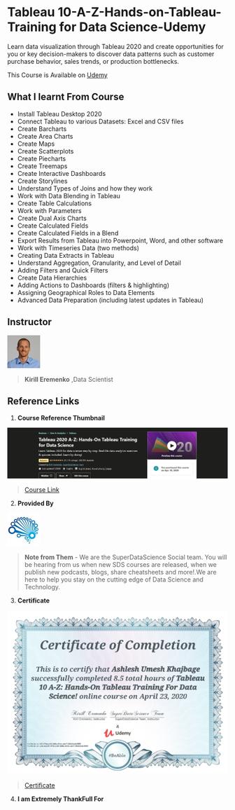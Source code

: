 # Tableau 10-A-Z-Hands-on-Tableau-Training for Data Science-Udemy
 Learn data visualization through Tableau 2020 and create opportunities for you or key decision-makers to discover data patterns such as customer purchase behavior, sales trends, or production bottlenecks.
 
 This Course is Available on [Udemy](https://www.udemy.com/share/101WbsBUEecFdWRnQ=/)

## What I learnt From Course
* Install Tableau Desktop 2020
* Connect Tableau to various Datasets: Excel and CSV files
* Create Barcharts
* Create Area Charts
* Create Maps
* Create Scatterplots
* Create Piecharts
* Create Treemaps
* Create Interactive Dashboards
* Create Storylines
* Understand Types of Joins and how they work
* Work with Data Blending in Tableau
* Create Table Calculations
* Work with Parameters
* Create Dual Axis Charts
* Create Calculated Fields
* Create Calculated Fields in a Blend
* Export Results from Tableau into Powerpoint, Word, and other software
* Work with Timeseries Data (two methods)
* Creating Data Extracts in Tableau
* Understand Aggregation, Granularity, and Level of Detail
* Adding Filters and Quick Filters
* Create Data Hierarchies
* Adding Actions to Dashboards (filters & highlighting)
* Assigning Geographical Roles to Data Elements
* Advanced Data Preparation (including latest updates in Tableau)

## Instructor

![Kirill Eremenko](https://github.com/Ashleshk/Machine-Learning-Data-Science-Deep-Learning/blob/master/Tableau/resource/kiril.jpg)

> **Kirill Eremenko** ,Data Scientist

## Reference Links
1. **Course Reference Thumbnail**

![Course Description](https://github.com/Ashleshk/Machine-Learning-Data-Science-Deep-Learning/blob/master/Tableau/resource/Description.PNG)

> [Course Link](https://www.udemy.com/share/101WbsBUEecFdWRnQ=/)

2. **Provided By**

![Super Data Science Team](https://github.com/Ashleshk/Machine-Learning-Data-Science-Deep-Learning/blob/master/Tableau/resource/27129696_acc1.jpg)

> **Note from Them** - We are the SuperDataScience Social team. You will be hearing from us when new SDS courses are released, when we publish new podcasts, blogs, share cheatsheets and more!.We are here to help you stay on the cutting edge of Data Science and Technology. 

3. **Certificate**

![Certificate](https://github.com/Ashleshk/Machine-Learning-Data-Science-Deep-Learning/blob/master/Tableau/resource/Certificate.PNG)

> [Certificate](https://www.udemy.com/certificate/UC-47decefd-dd8a-48cb-aab7-24bb8ede3998/)

4. **I am Extremely ThankFull For**
